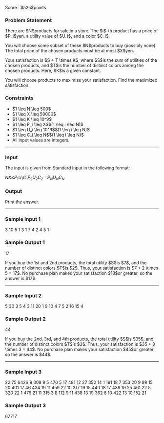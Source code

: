 
<div>

<span>

<span>

<p>
Score : $525$points
</p>

<div>

<section>

### **Problem Statement**

<p>
There are $N$products for sale in a store. The $i$-th product has a price of $P_i$yen, a utility value of $U_i$, and a color $C_i$.
</p>

<p>
You will choose some subset of these $N$products to buy (possibly none). The total price of the chosen products must be at most $X$yen.
</p>

<p>
Your satisfaction is $S + T \times K$, where $S$is the sum of utilities of the chosen products, and $T$is the number of distinct colors among the chosen products. Here, $K$is a given constant.
</p>

<p>
You will choose products to maximize your satisfaction. Find the maximized satisfaction.
</p>

</section>

</div>

<div>

<section>

### **Constraints**

<ul>

<li>
$1 \leq N \leq 500$
</li>

<li>
$1 \leq X \leq 50000$
</li>

<li>
$1 \leq K \leq 10^9$
</li>

<li>
$1 \leq P_i \leq X$$(1 \leq i \leq N)$
</li>

<li>
$1 \leq U_i \leq 10^9$$(1 \leq i \leq N)$
</li>

<li>
$1 \leq C_i \leq N$$(1 \leq i \leq N)$
</li>

<li>
All input values are integers.
</li>

</ul>

</section>

</div>

---

<div>

<div>

<section>

### **Input**

<p>
The input is given from Standard Input in the following format:
</p>

<div>

$N$$X$$K$$P_1$$U_1$$C_1$$P_2$$U_2$$C_2$$\vdots$$P_N$$U_N$$C_N$
</div>

</section>

</div>

<div>

<section>

### **Output**

<p>
Print the answer.
</p>

</section>

</div>

</div>

---

<div>

<section>

### **Sample Input 1**

<div>

3 10 5
1 3 1
7 4 2
4 5 1

</div>

</section>

</div>

<div>

<section>

### **Sample Output 1**

<div>

17

</div>

<p>
If you buy the 1st and 2nd products, the total utility $S$is $7$, and the number of distinct colors $T$is $2$. Thus, your satisfaction is $7 + 2 \times 5 = 17$. No purchase plan makes your satisfaction $18$or greater, so the answer is $17$.
</p>

</section>

</div>

---

<div>

<section>

### **Sample Input 2**

<div>

5 30 3
5 4 3
11 20 1
9 10 4
7 5 2
16 15 4

</div>

</section>

</div>

<div>

<section>

### **Sample Output 2**

<div>

44

</div>

<p>
If you buy the 2nd, 3rd, and 4th products, the total utility $S$is $35$, and the number of distinct colors $T$is $3$. Thus, your satisfaction is $35 + 3 \times 3 = 44$. No purchase plan makes your satisfaction $45$or greater, so the answer is $44$.
</p>

</section>

</div>

---

<div>

<section>

### **Sample Input 3**

<div>

22 75 6426
9 309 9
5 470 5
17 481 12
27 352 14
1 191 18
7 353 20
9 99 15
20 401 17
46 434 19
11 459 22
10 317 19
15 440 18
17 438 19
25 461 22
5 320 22
1 476 21
11 315 3
8 112 9
11 438 13
19 362 8
10 422 13
10 152 21

</div>

</section>

</div>

<div>

<section>

### **Sample Output 3**

<div>

67717

</div>

</section>

</div>

</span>

</span>

</div>
